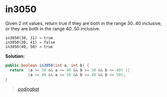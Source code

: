 # in3050

Given 2 int values, return true if they are both in the range 30..40 inclusive, or they are both in the range 40..50 inclusive.

```
in3050(30, 31) → true
in3050(30, 41) → false
in3050(40, 50) → true
```

**Solution:**

```java
public boolean in3050(int a, int b) {
  return  (a >= 30 && a <= 40 && b >= 30 && b <= 40) ||
          (a >= 40 && a <= 50 && b >= 40 && b <= 50);
}
```

> _[codingbat](http://codingbat.com/prob/p132134)_